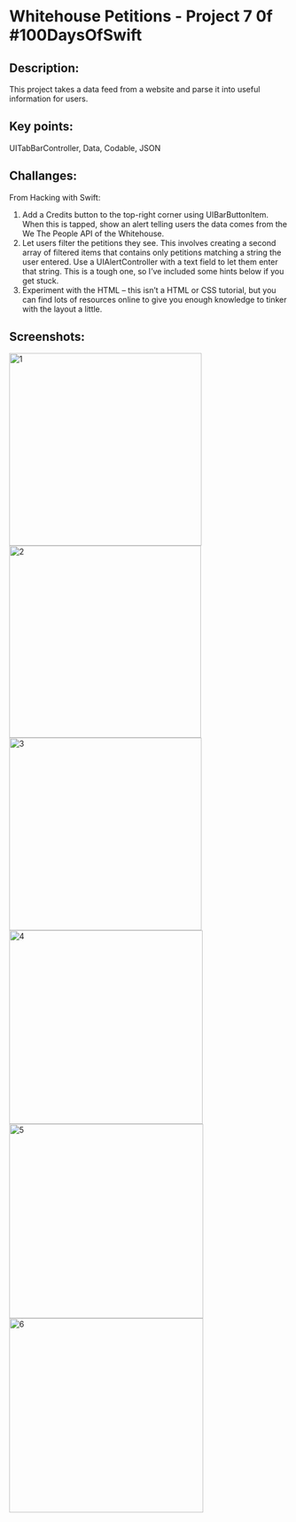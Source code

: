 # Whitehouse Petitions - Project 7 0f #100DaysOfSwift

## Description:
This project takes a data feed from a website and parse it into useful information for users.


## Key points:
UITabBarController, Data, Codable, JSON

## Challanges:
From Hacking with Swift:

1. Add a Credits button to the top-right corner using UIBarButtonItem. When this is tapped, show an alert telling users the data comes from the We The People API of the Whitehouse.
2. Let users filter the petitions they see. This involves creating a second array of filtered items that contains only petitions matching a string the user entered. Use a UIAlertController with a text field to let them enter that string. This is a tough one, so I’ve included some hints below if you get stuck.
3. Experiment with the HTML – this isn’t a HTML or CSS tutorial, but you can find lots of resources online to give you enough knowledge to tinker with the layout a little.

## Screenshots:
<img width="347" alt="1" src="https://github.com/AleksandraSRB/100DaysOfSwift/assets/94380380/e7cd932b-64aa-4051-b133-8b5b1ba65d47">

<img width="346" alt="2" src="https://github.com/AleksandraSRB/100DaysOfSwift/assets/94380380/a531857d-6d3f-4ef1-99d1-ace3bedb2978">

<img width="347" alt="3" src="https://github.com/AleksandraSRB/100DaysOfSwift/assets/94380380/267bfc95-d3a3-4978-bf41-a2209526c7be">

<img width="349" alt="4" src="https://github.com/AleksandraSRB/100DaysOfSwift/assets/94380380/eb2463fe-34b2-4cac-8345-877cdb39adaf">

<img width="350" alt="5" src="https://github.com/AleksandraSRB/100DaysOfSwift/assets/94380380/8be4ccff-1d4d-40ff-97d2-576ef0506db1">

<img width="350" alt="6" src="https://github.com/AleksandraSRB/100DaysOfSwift/assets/94380380/6f4f31d8-65ad-47b6-a259-fc12c16315e5">

